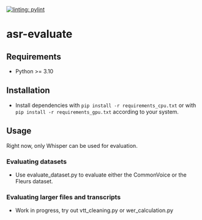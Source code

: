 [![linting: pylint](https://img.shields.io/badge/linting-pylint-yellowgreen)](https://github.com/pylint-dev/pylint)

# asr-evaluate

## Requirements

- Python >= 3.10

## Installation

- Install dependencies with `pip install -r requirements_cpu.txt` or with `pip install -r requirements_gpu.txt` according to your system.

## Usage

Right now, only Whisper can be used for evaluation.

### Evaluating datasets

- Use evaluate_dataset.py to evaluate either the CommonVoice or the Fleurs dataset.

### Evaluating larger files and transcripts

- Work in progress, try out vtt_cleaning.py or wer_calculation.py
